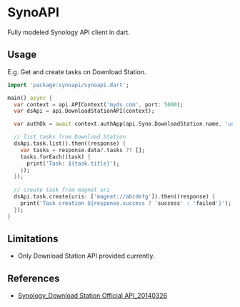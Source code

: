 # SynoAPI

Fully modeled Synology API client in dart.

## Usage

E.g. Get and create tasks on Download Station.

```dart
import 'package:synoapi/synoapi.dart';

main() async {
  var context = api.APIContext('myds.com', port: 5000);
  var dsApi = api.DownloadStationAPI(context);

  var authOk = await context.authApp(api.Syno.DownloadStation.name, 'user', 'password');

  // list tasks from Download Station
  dsApi.task.list().then((response) {
    var tasks = response.data?.tasks ?? [];
    tasks.forEach((task) {
      print('Task: ${task.title}');
    });
  });
  
  // create task from magnet uri
  dsApi.task.create(uris: ['magnet://abcdefg']).then((response) {
    print('Task creation ${response.success ? 'success' : 'failed'}');
  });
}
```

## Limitations

- Only Download Station API provided currently.

## References

 - [Synology_Download Station Official API_20140326](https://global.download.synology.com/download/Document/Software/DeveloperGuide/Package/DownloadStation/All/enu/Synology_Download_Station_Web_API.pdf)
